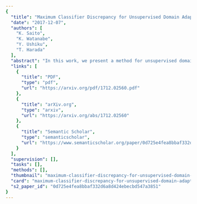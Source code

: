 ```yaml
---
{
  "title": "Maximum Classifier Discrepancy for Unsupervised Domain Adaptation",
  "date": "2017-12-07",
  "authors": [
    "K. Saito",
    "K. Watanabe",
    "Y. Ushiku",
    "T. Harada"
  ],
  "abstract": "In this work, we present a method for unsupervised domain adaptation. Many adversarial learning methods train domain classifier networks to distinguish the features as either a source or target and train a feature generator network to mimic the discriminator. Two problems exist with these methods. First, the domain classifier only tries to distinguish the features as a source or target and thus does not consider task-specific decision boundaries between classes. Therefore, a trained generator can generate ambiguous features near class boundaries. Second, these methods aim to completely match the feature distributions between different domains, which is difficult because of each domain's characteristics. To solve these problems, we introduce a new approach that attempts to align distributions of source and target by utilizing the task-specific decision boundaries. We propose to maximize the discrepancy between two classifiers' outputs to detect target samples that are far from the support of the source. A feature generator learns to generate target features near the support to minimize the discrepancy. Our method outperforms other methods on several datasets of image classification and semantic segmentation. The codes are available at https://github.com/mil-tokyo/MCD_DA",
  "links": [
    {
      "title": "PDF",
      "type": "pdf",
      "url": "https://arxiv.org/pdf/1712.02560.pdf"
    },
    {
      "title": "arXiv.org",
      "type": "arxiv",
      "url": "https://arxiv.org/abs/1712.02560"
    },
    {
      "title": "Semantic Scholar",
      "type": "semanticscholar",
      "url": "https://www.semanticscholar.org/paper/0d725e4fea8bbaf332d6a8d424ebecbd547a3851"
    }
  ],
  "supervision": [],
  "tasks": [],
  "methods": [],
  "thumbnail": "maximum-classifier-discrepancy-for-unsupervised-domain-adaptation-thumb.jpg",
  "card": "maximum-classifier-discrepancy-for-unsupervised-domain-adaptation-card.jpg",
  "s2_paper_id": "0d725e4fea8bbaf332d6a8d424ebecbd547a3851"
}
---
```


